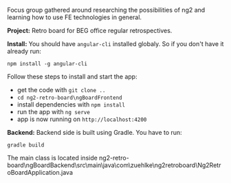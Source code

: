Focus group gathered around researching the possibilities of ng2 and learning how to use FE technologies in general.


**Project:**
Retro board for BEG office regular retrospectives.

**Install:**
You should have <code>angular-cli</code> installed globaly.
So if you don't have it already run:

<code>npm install -g angular-cli</code>

Follow these steps to install and start the app:
- get the code with <code>git clone ..</code>
- <code>cd ng2-retro-board\ngBoardFrontend</code>
- install dependencies with <code>npm install</code>
- run the app with <code>ng serve</code>
- app is now running on <code>http://localhost:4200</code>

**Backend:**
Backend side is built using Gradle. You have to run:

<code>gradle build</code>

The main class is located inside ng2-retro-board\ngBoardBackend\src\main\java\com\zuehlke\ng2retroboard\Ng2RetroBoardApplication.java
